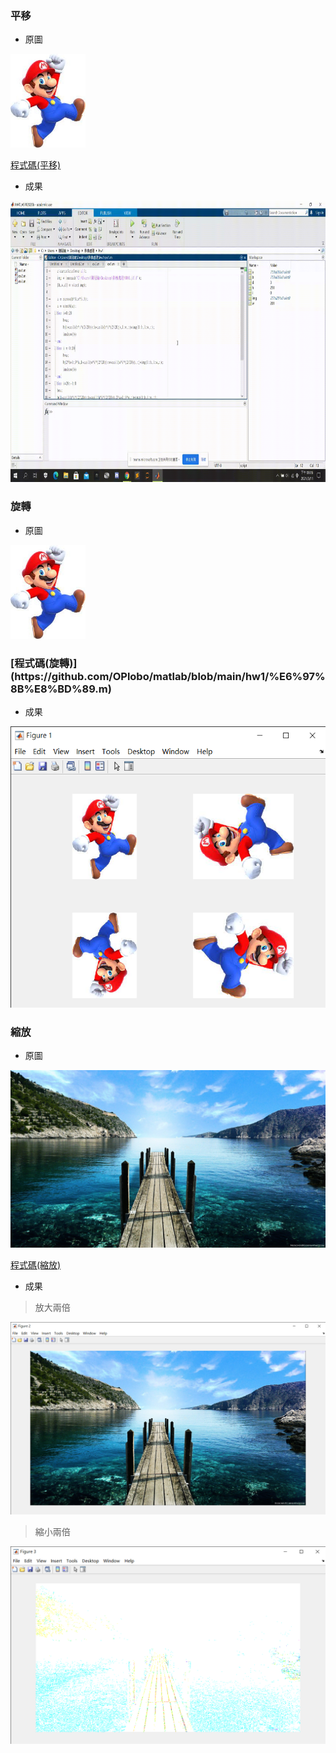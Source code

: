 ### 平移
* 原圖
<img src='https://github.com/OPlobo/matlab/blob/main/hw1/img1/000.jpg' height=150 weight =150>

[程式碼(平移)](https://github.com/OPlobo/matlab/blob/main/hw1/%E5%B9%B3%E7%A7%BB.m)

* 成果
<img src='https://github.com/OPlobo/matlab/blob/main/hw1/img1/%E5%B9%B3%E7%A7%BB.gif' height=450 weight =450>

### 旋轉
* 原圖
<img src='https://github.com/OPlobo/matlab/blob/main/hw1/img1/000.jpg' height=150 weight =150>

<h3> [程式碼(旋轉)](https://github.com/OPlobo/matlab/blob/main/hw1/%E6%97%8B%E8%BD%89.m) </h3>

* 成果
<img src='https://github.com/OPlobo/matlab/blob/main/hw1/img1/Figure%201%202021_3_11%20%E4%B8%8B%E5%8D%88%2001_15_43.png' height=450 weight =450>

### 縮放
* 原圖
<img src='https://github.com/OPlobo/matlab/blob/main/hw1/img1/001.jpg'>

[程式碼(縮放)](https://github.com/OPlobo/matlab/blob/main/hw1/%E7%B8%AE%E6%94%BE.m)

* 成果

> 放大兩倍

<img src='https://github.com/OPlobo/matlab/blob/main/hw1/img1/Figure%202%202021_3_11%20%E4%B8%8B%E5%8D%88%2002_08_06.png' >

> 縮小兩倍

<img src='https://github.com/OPlobo/matlab/blob/main/hw1/img1/Figure%203%202021_3_11%20%E4%B8%8B%E5%8D%88%2002_10_06.png' >

